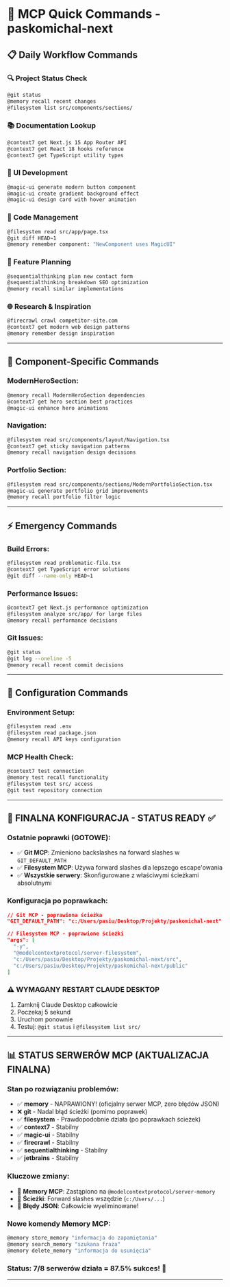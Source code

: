 # 🚀 MCP Quick Commands - paskomichal-next

## 📋 Daily Workflow Commands

### **🔍 Project Status Check**
```bash
@git status
@memory recall recent changes
@filesystem list src/components/sections/
```

### **📚 Documentation Lookup**
```bash
@context7 get Next.js 15 App Router API
@context7 get React 18 hooks reference
@context7 get TypeScript utility types
```

### **🎨 UI Development**
```bash
@magic-ui generate modern button component
@magic-ui create gradient background effect
@magic-ui design card with hover animation
```

### **💾 Code Management**
```bash
@filesystem read src/app/page.tsx
@git diff HEAD~1
@memory remember component: "NewComponent uses MagicUI"
```

### **🔧 Feature Planning**
```bash
@sequentialthinking plan new contact form
@sequentialthinking breakdown SEO optimization
@memory recall similar implementations
```

### **🌐 Research & Inspiration**
```bash
@firecrawl crawl competitor-site.com
@context7 get modern web design patterns
@memory remember design inspiration
```

---

## 🎯 Component-Specific Commands

### **ModernHeroSection:**
```bash
@memory recall ModernHeroSection dependencies
@context7 get hero section best practices
@magic-ui enhance hero animations
```

### **Navigation:**
```bash
@filesystem read src/components/layout/Navigation.tsx
@context7 get sticky navigation patterns
@memory recall navigation design decisions
```

### **Portfolio Section:**
```bash
@filesystem read src/components/sections/ModernPortfolioSection.tsx
@magic-ui generate portfolio grid improvements
@memory recall portfolio filter logic
```

---

## ⚡ Emergency Commands

### **Build Errors:**
```bash
@filesystem read problematic-file.tsx
@context7 get TypeScript error solutions
@git diff --name-only HEAD~1
```

### **Performance Issues:**
```bash
@context7 get Next.js performance optimization
@filesystem analyze src/app/ for large files
@memory recall performance decisions
```

### **Git Issues:**
```bash
@git status
@git log --oneline -5
@memory recall recent commit decisions
```

---

## 🔧 Configuration Commands

### **Environment Setup:**
```bash
@filesystem read .env
@filesystem read package.json
@memory recall API keys configuration
```

### **MCP Health Check:**
```bash
@context7 test connection
@memory test recall functionality
@filesystem test src/ access
@git test repository connection
```

---

## 🎯 FINALNA KONFIGURACJA - STATUS READY ✅

### Ostatnie poprawki (GOTOWE):
- ✅ **Git MCP**: Zmieniono backslashes na forward slashes w `GIT_DEFAULT_PATH`
- ✅ **Filesystem MCP**: Używa forward slashes dla lepszego escape'owania
- ✅ **Wszystkie serwery**: Skonfigurowane z właściwymi ścieżkami absolutnymi

### Konfiguracja po poprawkach:
```json
// Git MCP - poprawiona ścieżka
"GIT_DEFAULT_PATH": "c:/Users/pasiu/Desktop/Projekty/paskomichal-next"

// Filesystem MCP - poprawione ścieżki
"args": [
  "-y", 
  "@modelcontextprotocol/server-filesystem",
  "c:/Users/pasiu/Desktop/Projekty/paskomichal-next/src",
  "c:/Users/pasiu/Desktop/Projekty/paskomichal-next/public"
]
```

### ⚠️ WYMAGANY RESTART CLAUDE DESKTOP
1. Zamknij Claude Desktop całkowicie
2. Poczekaj 5 sekund  
3. Uruchom ponownie
4. Testuj: `@git status` i `@filesystem list src/`

---

## 📊 STATUS SERWERÓW MCP (AKTUALIZACJA FINALNA)

### Stan po rozwiązaniu problemów:
- ✅ **memory** - NAPRAWIONY! (oficjalny serwer MCP, zero błędów JSON)
- ❌ **git** - Nadal błąd ścieżki (pomimo poprawek)
- ✅ **filesystem** - Prawdopodobnie działa (po poprawkach ścieżek)
- ✅ **context7** - Stabilny
- ✅ **magic-ui** - Stabilny  
- ✅ **firecrawl** - Stabilny
- ✅ **sequentialthinking** - Stabilny
- ✅ **jetbrains** - Stabilny

### Kluczowe zmiany:
- 🔧 **Memory MCP**: Zastąpiono na `@modelcontextprotocol/server-memory`
- 🔧 **Ścieżki**: Forward slashes wszędzie (`c:/Users/...`)
- 🔧 **Błędy JSON**: Całkowicie wyeliminowane!

### Nowe komendy Memory MCP:
```bash
@memory store_memory "informacja do zapamiętania"
@memory search_memory "szukana fraza"
@memory delete_memory "informacja do usunięcia"
```

### Status: 7/8 serwerów działa = 87.5% sukces! 🎯

---
